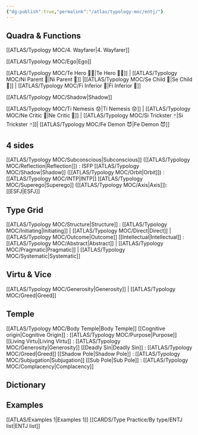 ```yaml
---
{"dg-publish":true,"permalink":"/atlas/typology-moc/entj/"}
---
```



## Quadra & Functions
[[ATLAS/Typology MOC/4. Wayfarer\|4. Wayfarer]] 

[[ATLAS/Typology MOC/Ego\|Ego]]

[[ATLAS/Typology MOC/Te Hero 🦸‍♂️\|Te Hero 🦸‍♂️]] | [[ATLAS/Typology MOC/Ni Parent 🤰\|Ni Parent 🤰]] |[[ATLAS/Typology MOC/Se Child 🧒\|Se Child 🧒]]  | [[ATLAS/Typology MOC/Fi Inferior 👶\|Fi Inferior 👶]]

[[ATLAS/Typology MOC/Shadow\|Shadow]] 

[[ATLAS/Typology MOC/Ti Nemesis 😟\|Ti Nemesis 😟]] | [[ATLAS/Typology MOC/Ne Critic 👵\|Ne Critic 👵]] |  [[ATLAS/Typology MOC/Si Trickster 🃏\|Si Trickster 🃏]]| [[ATLAS/Typology MOC/Fe Demon 😈\|Fe Demon 😈]]

## 4 sides  
[[ATLAS/Typology MOC/Subconscious\|Subconscious]] ([[ATLAS/Typology MOC/Reflection\|Reflection]]) : ISFP
[[ATLAS/Typology MOC/Shadow\|Shadow]] ([[ATLAS/Typology MOC/Orbit\|Orbit]]) : [[ATLAS/Typology MOC/INTP\|INTP]]
[[ATLAS/Typology MOC/Superego\|Superego]] ([[ATLAS/Typology MOC/Axis\|Axis]]): [[ESFJ\|ESFJ]] 

## Type Grid 
[[ATLAS/Typology MOC/Structure\|Structure]] : [[ATLAS/Typology MOC/Initiating\|Initiating]] | [[ATLAS/Typology MOC/Direct\|Direct]] | [[ATLAS/Typology MOC/Outcome\|Outcome]]
[[Intellectual\|Intellectual]] : [[ATLAS/Typology MOC/Abstract\|Abstract]] | [[ATLAS/Typology MOC/Pragmatic\|Pragmatic]] | [[ATLAS/Typology MOC/Systematic\|Systematic]]

## Virtu & Vice
[[ATLAS/Typology MOC/Generosity\|Generosity]] | [[ATLAS/Typology MOC/Greed\|Greed]] 

## Temple 
[[ATLAS/Typology MOC/Body Temple\|Body Temple]]
[[Cognitive origin\|Cognitive Origin]] : [[ATLAS/Typology MOC/Purpose\|Purpose]]
[[Living Virtu\|Living Virtu]] : [[ATLAS/Typology MOC/Generosity\|Generosity]]
[[Deadly Sin\|Deadly Sin]] : [[ATLAS/Typology MOC/Greed\|Greed]]
[[Shadow Pole\|Shadow Pole]] : [[ATLAS/Typology MOC/Subjugation\|Subjugation]]
[[Sub Pole\|Sub Pole]] : [[ATLAS/Typology MOC/Complacency\|Complacency]]

## Dictionary

## Examples 
[[ATLAS/Examples 1\|Examples 1]] 
[[CARDS/Type Practice/By type/ENTJ list\|ENTJ list]]
